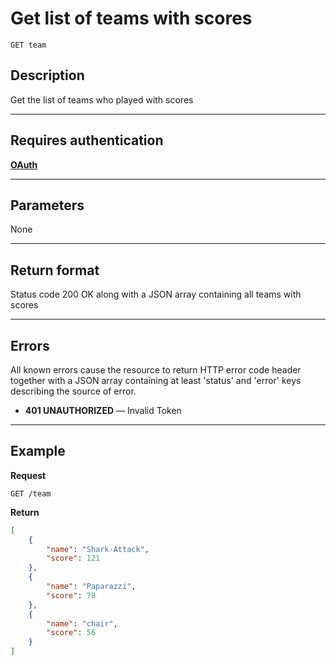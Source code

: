 # Get list of teams with scores

    GET team

## Description
Get the list of teams who played with scores

***

## Requires authentication
**[OAuth][]**

***

## Parameters
None


***

## Return format
Status code 200 OK along with a JSON array containing all teams with scores


***

## Errors
All known errors cause the resource to return HTTP error code header together with a JSON array containing at least 'status' and 'error' keys describing the source of error.

- **401 UNAUTHORIZED** — Invalid Token

***

## Example
**Request**

    GET /team

**Return**
``` json
[
    {
        "name": "Shark-Attack",
        "score": 121
    },
    {
        "name": "Paparazzi",
        "score": 78
    },
    {
        "name": "chair",
        "score": 56
    }
]
```


[OAuth]: https://github.com/afloury/Smart-Scavenger-Hunt-Router/blob/master/POST_team.md